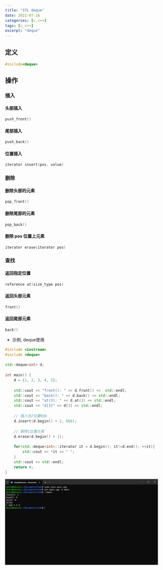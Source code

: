 ```yaml
---
title: "STL deque"
date: 2021-07-16
categories: [c_c++]
tags: [c_c++]
excerpt: "deque"
---
```


## 定义

```c++
#include<deque>
```

## 操作

### 插入

#### 头部插入

```c++
push_front()
```

#### 尾部插入

```c
push_back()
```

#### 位置插入

```c
iterator insert(pos, value)
```

### 删除

#### 删除头部的元素

```c
pop_front()
```

#### 删除尾部的元素

```c
pop_back()
```

#### 删除 pos 位置上元素

```c
iterator erase(iterator pos)
```

### 查找

#### 返回指定位置

```c
reference at(size_type pos)
```

#### 返回头部元素

```c
front()
```

#### 返回尾部元素

```c
back()
```

- 示例, deque使用

```c++
#include <iostream>
#include <deque>

std::deque<int> d;

int main() {
    d = {1, 2, 3, 4, 5};

    std::cout << "front(): " << d.front() <<  std::endl;
    std::cout << "back(): " << d.back() << std::endl;
    std::cout << "at(3): " << d.at(3) << std::endl;
    std::cout << "d[3]" << d[3] << std::endl;

    // 插入在2位置666
    d.insert(d.begin() + 2, 666);

    // 删除1位置元素
    d.erase(d.begin() + 1);

    for(std::deque<int>::iterator it = d.begin(); it!=d.end(); ++it){
        std::cout << *it << " ";
    }
    std::cout << std::endl;
    return 0;
}
```

![](/assets/image/20241215_175106.jpg)